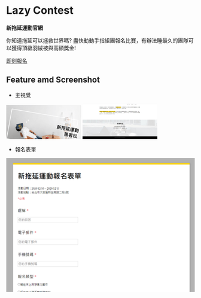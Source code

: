 # Lazy Contest
**新拖延運動官網**

你知道拖延可以拯救世界嗎? 盡快動動手指組團報名比賽，有辦法睡最久的團隊可以獲得頂級羽絨被與高額獎金!

[即刻報名](http://13.59.36.215/lazy/form.php)

## Feature amd Screenshot

* 主視覺

<div>
<img src="https://github.com/Wangpoching/Lazy/blob/master/images/screenshots/lazy_screenshot_main01.png" width="200" align=center/>
<img src="https://github.com/Wangpoching/Lazy/blob/master/images/screenshots/lazy_screenshot_main02.png" width="200" align=center/>
</div>

* 報名表單

<img src="https://github.com/Wangpoching/Lazy/blob/master/images/screenshots/lazy_screenshot_form.png" align=center/>

